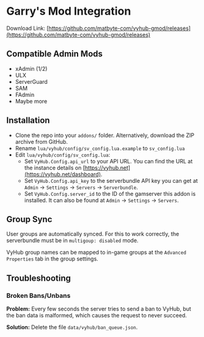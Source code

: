 # Garry's Mod Integration

Download Link:
[https://github.com/matbyte-com/vyhub-gmod/releases](https://github.com/matbyte-com/vyhub-gmod/releases)

## Compatible Admin Mods

- xAdmin (1/2)
- ULX
- ServerGuard
- SAM
- FAdmin
- Maybe more

## Installation

- Clone the repo into your `addons/` folder. Alternatively, download the ZIP archive from GitHub. 
- Rename `lua/vyhub/config/sv_config.lua.example` to `sv_config.lua`
- Edit `lua/vyhub/config/sv_config.lua`:
  - Set `VyHub.Config.api_url` to your API URL. You can find the URL at the instance details on [https://vyhub.net](https://vyhub.net/dashboard).
  - Set `VyHub.Config.api_key` to the serverbundle API key you can get at `Admin` -> `Settings` -> `Servers` -> `Serverbundle`.
  - Set `VyHub.Config.server_id` to the ID of the gamserver this addon is installed. It can also be found at `Admin` -> `Settings` -> `Servers`.

## Group Sync
User groups are automatically synced. For this to work correctly, the serverbundle must be in `multigoup: disabled` mode.

VyHub group names can be mapped to in-game groups at the `Advanced Properties` tab in the group settings.

## Troubleshooting

### Broken Bans/Unbans

__Problem:__ Every few seconds the server tries to send a ban to VyHub, but the ban data is malformed, which causes the request to never succeed.

__Solution:__ Delete the file `data/vyhub/ban_queue.json`.